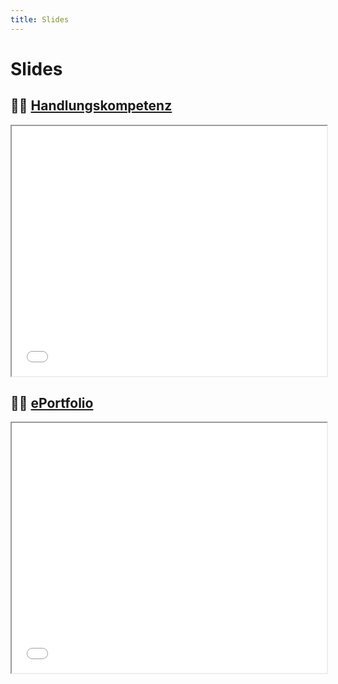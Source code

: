 ```yaml
---
title: Slides
---
```


# Slides

## :mechanic: [Handlungskompetenz](pathname:///slides/handlungskompetenz)

<iframe src="/bbzbl-modul-431/slides/handlungskompetenz" width="100%" height="400px"></iframe>

## :mechanic: [ePortfolio](pathname:///slides/eportfolio)

<iframe src="/bbzbl-modul-431/slides/eportfolio" width="100%" height="400px"></iframe>
